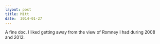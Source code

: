 ```yaml
---
layout: post
title: Mitt 
date:  2014-01-27 
---
```

 A fine doc. I liked getting away from the view of Romney I had during 2008 and 2012. 
